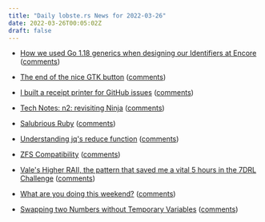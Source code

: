 ```yaml
---
title: "Daily lobste.rs News for 2022-03-26"
date: 2022-03-26T00:05:02Z
draft: false
---
```






- [How we used Go 1.18 generics when designing our Identifiers at Encore](https://encore.dev/blog/go-1.18-generic-identifiers)
  ([comments](https://lobste.rs/s/uakuuc/how_we_used_go_1_18_generics_when_designing))



- [The end of the nice GTK button](https://blog.brixit.nl/the-end-of-the-nice-gtk-button/)
  ([comments](https://lobste.rs/s/zlanqi/end_nice_gtk_button))



- [I built a receipt printer for GitHub issues](https://aschmelyun.com/blog/i-built-a-receipt-printer-for-github-issues/)
  ([comments](https://lobste.rs/s/gainro/i_built_receipt_printer_for_github_issues))



- [Tech Notes: n2: revisiting Ninja](http://neugierig.org/software/blog/2022/03/n2.html)
  ([comments](https://lobste.rs/s/wjjpgn/tech_notes_n2_revisiting_ninja))



- [Salubrious Ruby](https://timriley.info/writing/2022/03/24/salubrious-ruby/)
  ([comments](https://lobste.rs/s/dhc0hx/salubrious_ruby))



- [Understanding jq's reduce function](https://qmacro.org/2022/03/25/understanding-jq-s-reduce-function/)
  ([comments](https://lobste.rs/s/d2fgh9/understanding_jq_s_reduce_function))



- [ZFS Compatibility](https://vermaden.wordpress.com/2022/03/25/zfs-compatibility/)
  ([comments](https://lobste.rs/s/cubjbo/zfs_compatibility))



- [Vale's Higher RAII, the pattern that saved me a vital 5 hours in the 7DRL Challenge](https://verdagon.dev/blog/higher-raii-7drl)
  ([comments](https://lobste.rs/s/3evayg/vale_s_higher_raii_pattern_saved_me_vital_5))



- [What are you doing this weekend?]()
  ([comments](https://lobste.rs/s/zpygcw/what_are_you_doing_this_weekend))



- [Swapping two Numbers without Temporary Variables](https://garrit.xyz/posts/2022-03-24-swapping-numbers-without-temp)
  ([comments](https://lobste.rs/s/htx3ml/swapping_two_numbers_without_temporary))


